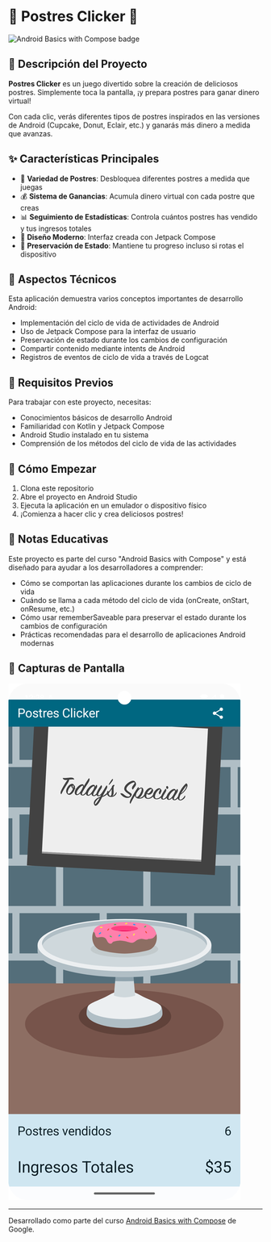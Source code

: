 # 🍰 Postres Clicker 🍩

![Android Basics with Compose badge](https://developer.android.com/courses/android-basics-compose/course-badge.svg)

## 📱 Descripción del Proyecto

**Postres Clicker** es un juego divertido sobre la creación de deliciosos postres. Simplemente toca la pantalla, ¡y prepara postres para ganar dinero virtual! 

Con cada clic, verás diferentes tipos de postres inspirados en las versiones de Android (Cupcake, Donut, Eclair, etc.) y ganarás más dinero a medida que avanzas.

## ✨ Características Principales

- 🎂 **Variedad de Postres**: Desbloquea diferentes postres a medida que juegas
- 💰 **Sistema de Ganancias**: Acumula dinero virtual con cada postre que creas
- 📊 **Seguimiento de Estadísticas**: Controla cuántos postres has vendido y tus ingresos totales
- 📱 **Diseño Moderno**: Interfaz creada con Jetpack Compose
- 🔄 **Preservación de Estado**: Mantiene tu progreso incluso si rotas el dispositivo

## 🔧 Aspectos Técnicos

Esta aplicación demuestra varios conceptos importantes de desarrollo Android:

- Implementación del ciclo de vida de actividades de Android
- Uso de Jetpack Compose para la interfaz de usuario
- Preservación de estado durante los cambios de configuración
- Compartir contenido mediante intents de Android
- Registros de eventos de ciclo de vida a través de Logcat

## 🚀 Requisitos Previos

Para trabajar con este proyecto, necesitas:

- Conocimientos básicos de desarrollo Android
- Familiaridad con Kotlin y Jetpack Compose
- Android Studio instalado en tu sistema
- Comprensión de los métodos del ciclo de vida de las actividades

## 🏁 Cómo Empezar

1. Clona este repositorio
2. Abre el proyecto en Android Studio
3. Ejecuta la aplicación en un emulador o dispositivo físico
4. ¡Comienza a hacer clic y crea deliciosos postres!

## 📝 Notas Educativas

Este proyecto es parte del curso "Android Basics with Compose" y está diseñado para ayudar a los desarrolladores a comprender:

- Cómo se comportan las aplicaciones durante los cambios de ciclo de vida
- Cuándo se llama a cada método del ciclo de vida (onCreate, onStart, onResume, etc.)
- Cómo usar rememberSaveable para preservar el estado durante los cambios de configuración
- Prácticas recomendadas para el desarrollo de aplicaciones Android modernas

## 📱 Capturas de Pantalla

![Captura de pantalla de la aplicación](captura/Screenshot_20250602_212856.png)

---

Desarrollado como parte del curso [Android Basics with Compose](https://developer.android.com/courses/android-basics-compose/course) de Google.
